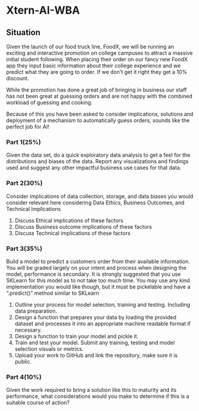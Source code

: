 # Xtern-AI-WBA

## Situation

Given the launch of our food truck line, FoodX, we will be running an exciting and interactive promotion on college campuses to attract a massive initial student following.  When placing their order on our fancy new FoodX app they input basic information about their college experience and we predict what they are going to order.  If we don’t get it right they get a 10% discount.

While the promotion has done a great job of bringing in business our staff has not been great at guessing orders and are not happy with the combined workload of guessing and cooking.

Because of this you have been asked to consider implications, solutions and deployment of a mechanism to automatically guess orders, sounds like the perfect job for AI!

### Part 1(25%)  
Given the data set, do a quick exploratory data analysis to get a feel for the distributions and biases of the data.  Report any visualizations and findings used and suggest any other impactful business use cases for that data.

### Part 2(30%)
Consider implications of data collection, storage, and data biases you would consider relevant here considering Data Ethics, Business Outcomes, and Technical Implications
  1. Discuss Ethical implications of these factors
  2. Discuss Business outcome implications of these factors
  3. Discuss Technical implications of these factors

### Part 3(35%)
Build a model to predict a customers order from their available information.  You will be graded largely on your intent and process when designing the model, performance is secondary. It is strongly suggested that you use SKLearn for this model as to not take too much time.  You may use any kind implementation you would like though, but it must be pickelable and have a “.predict()” method similar to SKLearn
  1. Outline your process for model selection, training and testing. Including data preparation.
  2. Design a function that prepares your data by loading the provided dataset and processes it into an appropriate machine readable format if necessary.
  3. Design a function to train your model and pickle it.
  4. Train and test your model.  Submit any training, testing and model selection visuals or metrics.
  5. Upload your work to GitHub and link the repository, make sure it is public.

### Part 4(10%)
Given the work required to bring a solution like this to maturity and its performance, what considerations would you make to determine if this is a suitable course of action?
